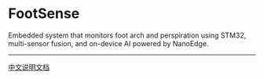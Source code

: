 # FootSense
Embedded system that monitors foot arch and perspiration using STM32, multi-sensor fusion, and on-device AI powered by NanoEdge.

---

[中文说明文档](docs/README_CN.md)